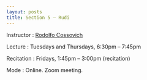 ```yaml
---
layout: posts
title: Section 5 – Rudi
---
```


Instructor
: [Rodolfo Cossovich](cossovich@nyu.edu)

Lecture
: Tuesdays and Thursdays, 6:30pm – 7:45pm

Recitation
: Fridays, 1:45pm – 3:00pm (recitation)

Mode
: Online. Zoom meeting.
